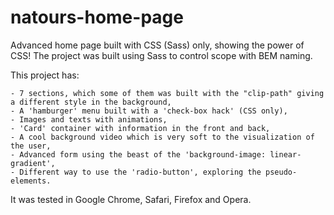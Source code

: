 # natours-home-page

Advanced home page built with CSS (Sass) only, showing the power of CSS! The project was built using Sass to control scope with BEM naming.

This project has:

    - 7 sections, which some of them was built with the "clip-path" giving a different style in the background,
    - A 'hamburger' menu built with a 'check-box hack' (CSS only),
    - Images and texts with animations,
    - 'Card' container with information in the front and back,
    - A cool background video which is very soft to the visualization of the user,
    - Advanced form using the beast of the 'background-image: linear-gradient',
    - Different way to use the 'radio-button', exploring the pseudo-elements.

It was tested in Google Chrome, Safari, Firefox and Opera.
